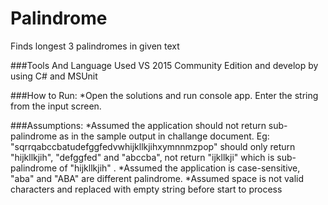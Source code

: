 # Palindrome
Finds longest 3 palindromes in given text

###Tools And Language
Used VS 2015 Community Edition and develop by using C# and MSUnit

###How to Run:
*Open the solutions and run console app. Enter the string from the input screen.

###Assumptions:
*Assumed the application should not return sub-palindrome as in the sample output in challange document. 
  Eg: "sqrrqabccbatudefggfedvwhijkllkjihxymnnmzpop" should only return 
  "hijkllkjih", "defggfed" and "abccba",  not return "ijkllkji" which is sub-palindrome of "hijkllkjih" .
*Assumed the application is case-sensitive, "aba" and "ABA" are different palindrome.
*Assumed space is not valid characters and replaced with empty string before start to process
